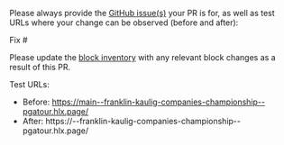 Please always provide the [GitHub issue(s)](../issues) your PR is for, as well as test URLs where your change can be observed (before and after):

Fix #<gh-issue-id>

Please update the [block inventory](https://adobe.sharepoint.com/:w:/r/sites/HelixProjects/_layouts/15/Doc.aspx?sourcedoc=%7B3DCA0821-E21F-4AFE-94E6-6EA820D45D96%7D&file=block-inventory.docx&action=default&mobileredirect=true) with any relevant block changes as a result of this PR.

Test URLs:
- Before: https://main--franklin-kaulig-companies-championship--pgatour.hlx.page/
- After: https://<branch>--franklin-kaulig-companies-championship--pgatour.hlx.page/
